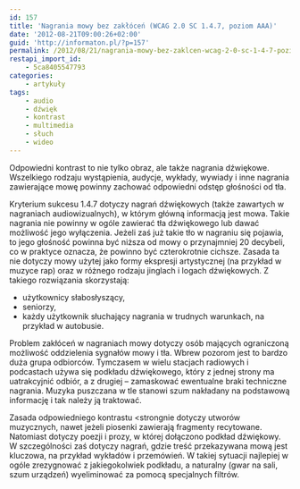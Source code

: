 ```yaml
---
id: 157
title: 'Nagrania mowy bez zakłóceń (WCAG 2.0 SC 1.4.7, poziom AAA)'
date: '2012-08-21T09:00:26+02:00'
guid: 'http://informaton.pl/?p=157'
permalink: /2012/08/21/nagrania-mowy-bez-zaklcen-wcag-2-0-sc-1-4-7-poziom-aaa/
restapi_import_id:
    - 5ca8405547793
categories:
    - artykuły
tags:
    - audio
    - dźwięk
    - kontrast
    - multimedia
    - słuch
    - wideo
---
```


Odpowiedni kontrast to nie tylko obraz, ale także nagrania dźwiękowe. Wszelkiego rodzaju wystąpienia, audycje, wykłady, wywiady i inne nagrania zawierające mowę powinny zachować odpowiedni odstęp głośności od tła.

Kryterium sukcesu 1.4.7 dotyczy nagrań dźwiękowych (także zawartych w nagraniach audiowizualnych), w którym główną informacją jest mowa. Takie nagrania nie powinny w ogóle zawierać tła dźwiękowego lub dawać możliwość jego wyłączenia. Jeżeli zaś już takie tło w nagraniu się pojawia, to jego głośność powinna być niższa od mowy o przynajmniej 20 decybeli, co w praktyce oznacza, że powinno być czterokrotnie cichsze. Zasada ta nie dotyczy mowy użytej jako formy ekspresji artystycznej (na przykład w muzyce rap) oraz w różnego rodzaju jinglach i logach dźwiękowych. Z takiego rozwiązania skorzystają:

- użytkownicy słabosłyszący,
- seniorzy,
- każdy użytkownik słuchający nagrania w trudnych warunkach, na przykład w autobusie.

Problem zakłóceń w nagraniach mowy dotyczy osób mających ograniczoną możliwość oddzielenia sygnałów mowy i tła. Wbrew pozorom jest to bardzo duża grupa odbiorców. Tymczasem w wielu stacjach radiowych i podcastach używa się podkładu dźwiękowego, który z jednej strony ma uatrakcyjnić odbiór, a z drugiej – zamaskować ewentualne braki techniczne nagrania. Muzyka puszczana w tle stanowi szum nakładany na podstawową informację i tak należy ją traktować.

Zasada odpowiedniego kontrastu &lt;strongnie dotyczy utworów muzycznych, nawet jeżeli piosenki zawierają fragmenty recytowane. Natomiast dotyczy poezji i prozy, w której dołączono podkład dźwiękowy. W szczególności zaś dotyczy nagrań, gdzie treść przekazywana mową jest kluczowa, na przykład wykładów i przemówień. W takiej sytuacji najlepiej w ogóle zrezygnować z jakiegokolwiek podkładu, a naturalny (gwar na sali, szum urządzeń) wyeliminować za pomocą specjalnych filtrów.
